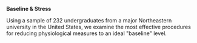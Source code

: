 **Baseline & Stress**

Using a sample of 232 undergraduates from a major Northeastern university in the United States, we examine the most effective procedures for reducing physiological measures to an ideal "baseline" level. 
